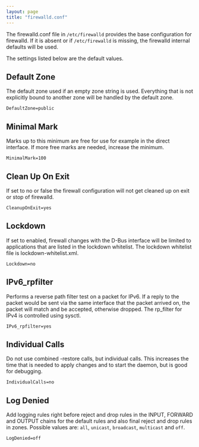 ```yaml
---
layout: page
title: "firewalld.conf"
---
```


The firewalld.conf file in `/etc/firewalld` provides the base configuration for firewalld. If it is absent or if `/etc/firewalld` is missing, the firewalld internal defaults will be used.

The settings listed below are the default values.

## Default Zone

The default zone used if an empty zone string is used. Everything that is not explicitly bound to another zone will be handled by the default zone.

    DefaultZone=public

## Minimal Mark

Marks up to this minimum are free for use for example in the direct interface. If more free marks are needed, increase the minimum.

    MinimalMark=100

## Clean Up On Exit

If set to no or false the firewall configuration will not get cleaned up on exit or stop of firewalld.

    CleanupOnExit=yes

## Lockdown

If set to enabled, firewall changes with the D-Bus interface will be limited to applications that are listed in the lockdown whitelist. The lockdown whitelist file is lockdown-whitelist.xml.

    Lockdown=no

## IPv6_rpfilter

Performs a reverse path filter test on a packet for IPv6. If a reply to the packet would be sent via the same interface that the packet arrived on, the packet will match and be accepted, otherwise dropped. The rp_filter for IPv4 is controlled using sysctl.

    IPv6_rpfilter=yes

## Individual Calls

Do not use combined -restore calls, but individual calls. This increases the time that is needed to apply changes and to start the daemon, but is good for debugging.

    IndividualCalls=no

## Log Denied

Add logging rules right before reject and drop rules in the INPUT, FORWARD and OUTPUT chains for the default rules and also final reject and drop rules in zones. Possible values are: `all`, `unicast`, `broadcast`, `multicast` and `off`.

    LogDenied=off

